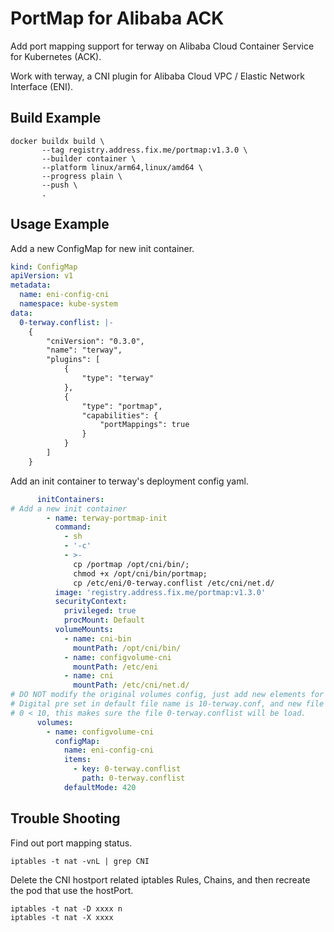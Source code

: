 # PortMap for Alibaba ACK

Add port mapping support for terway on Alibaba Cloud Container Service for Kubernetes (ACK).

Work with terway, a CNI plugin for Alibaba Cloud VPC / Elastic Network Interface (ENI).

## Build Example

```shell
docker buildx build \
       --tag registry.address.fix.me/portmap:v1.3.0 \
       --builder container \
       --platform linux/arm64,linux/amd64 \
       --progress plain \
       --push \
       .
```

## Usage Example

Add a new ConfigMap for new init container.

```yaml
kind: ConfigMap
apiVersion: v1
metadata:
  name: eni-config-cni
  namespace: kube-system
data:
  0-terway.conflist: |-
    {
        "cniVersion": "0.3.0",
        "name": "terway",
        "plugins": [
            {
                "type": "terway"
            },
            {
                "type": "portmap",
                "capabilities": {
                    "portMappings": true
                }
            }
        ]
    }
```

Add an init container to terway's deployment config yaml.

```yaml
      initContainers:
# Add a new init container
        - name: terway-portmap-init
          command:
            - sh
            - '-c'
            - >-
              cp /portmap /opt/cni/bin/;
              chmod +x /opt/cni/bin/portmap;
              cp /etc/eni/0-terway.conflist /etc/cni/net.d/
          image: 'registry.address.fix.me/portmap:v1.3.0'
          securityContext:
            privileged: true
            procMount: Default
          volumeMounts:
            - name: cni-bin
              mountPath: /opt/cni/bin/
            - name: configvolume-cni
              mountPath: /etc/eni
            - name: cni
              mountPath: /etc/cni/net.d/
# DO NOT modify the original volumes config, just add new elements for new configMap.
# Digital pre set in default file name is 10-terway.conf, and new file name is 0-terway.conflist
# 0 < 10, this makes sure the file 0-terway.conflist will be load.
      volumes:
        - name: configvolume-cni
          configMap:
            name: eni-config-cni
            items:
              - key: 0-terway.conflist
                path: 0-terway.conflist
            defaultMode: 420
```

## Trouble Shooting

Find out port mapping status.

```Shell
iptables -t nat -vnL | grep CNI
```

Delete the CNI hostport related iptables Rules, Chains, and then recreate the pod that use the hostPort.

```Shell
iptables -t nat -D xxxx n
iptables -t nat -X xxxx
```
